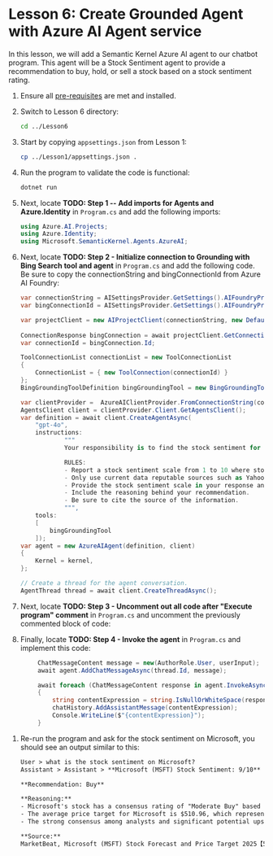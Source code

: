 # Lesson 6: Create Grounded Agent with Azure AI Agent service

In this lesson, we will add a Semantic Kernel Azure AI agent to our chatbot program. This agent will be a Stock Sentiment agent to provide a recommendation to buy, hold, or sell a stock based on a stock sentiment rating.

1. Ensure all [pre-requisites](pre-reqs.md) are met and installed.

1. Switch to Lesson 6 directory:

    ```bash
    cd ../Lesson6
    ```

1. Start by copying `appsettings.json` from Lesson 1:

    ```bash
    cp ../Lesson1/appsettings.json .
    ```

1. Run the program to validate the code is functional:

    ```bash
    dotnet run
    ```

1. Next, locate **TODO: Step 1 -- Add imports for Agents and Azure.Identity** in `Program.cs` and add the following imports:

    ```csharp
    using Azure.AI.Projects;
    using Azure.Identity;
    using Microsoft.SemanticKernel.Agents.AzureAI;
    ```

1. Next, locate **TODO: Step 2 - Initialize connection to Grounding with Bing Search tool and agent** in `Program.cs` and add the following code. Be sure to copy the connectionString and bingConnectionId from Azure AI Foundry:

    ```csharp
    var connectionString = AISettingsProvider.GetSettings().AIFoundryProject.ConnectionString;
    var bingConnectionId = AISettingsProvider.GetSettings().AIFoundryProject.GroundingWithBingConnectionId;

    var projectClient = new AIProjectClient(connectionString, new DefaultAzureCredential());
                
    ConnectionResponse bingConnection = await projectClient.GetConnectionsClient().GetConnectionAsync(bingConnectionId);
    var connectionId = bingConnection.Id;

    ToolConnectionList connectionList = new ToolConnectionList
    {
        ConnectionList = { new ToolConnection(connectionId) }
    };
    BingGroundingToolDefinition bingGroundingTool = new BingGroundingToolDefinition(connectionList);

    var clientProvider =  AzureAIClientProvider.FromConnectionString(connectionString, new AzureCliCredential());
    AgentsClient client = clientProvider.Client.GetAgentsClient();
    var definition = await client.CreateAgentAsync(
        "gpt-4o",
        instructions:
                """
                Your responsibility is to find the stock sentiment for a given Stock.

                RULES:
                - Report a stock sentiment scale from 1 to 10 where stock sentiment is 1 for sell and 10 for buy.
                - Only use current data reputable sources such as Yahoo Finance, MarketWatch, Fidelity and similar.
                - Provide the stock sentiment scale in your response and a recommendation to buy, hold or sell.
                - Include the reasoning behind your recommendation.
                - Be sure to cite the source of the information.
                """,
        tools:
        [
            bingGroundingTool
        ]);
    var agent = new AzureAIAgent(definition, client)
    {
        Kernel = kernel,
    };

    // Create a thread for the agent conversation.
    AgentThread thread = await client.CreateThreadAsync();
    ```

1. Next, locate **TODO: Step 3 - Uncomment out all code after "Execute program" comment** in `Program.cs` and uncomment the previously commented block of code:

1. Finally, locate **TODO: Step 4 - Invoke the agent** in `Program.cs` and implement this code:
```csharp
        ChatMessageContent message = new(AuthorRole.User, userInput);
        await agent.AddChatMessageAsync(thread.Id, message);

        await foreach (ChatMessageContent response in agent.InvokeAsync(thread.Id))
        {
            string contentExpression = string.IsNullOrWhiteSpace(response.Content) ? string.Empty : response.Content;
            chatHistory.AddAssistantMessage(contentExpression);
            Console.WriteLine($"{contentExpression}");
        }
```

1. Re-run the program and ask for the stock sentiment on Microsoft, you should see an output similar to this:

    ```txt
    User > what is the stock sentiment on Microsoft?
    Assistant > Assistant > **Microsoft (MSFT) Stock Sentiment: 9/10**

    **Recommendation: Buy**

    **Reasoning:**
    - Microsoft's stock has a consensus rating of "Moderate Buy" based on ratings from 29 Wall Street analysts. Out of these, 26 analysts have given a "Buy" rating, while only 3 have given a "Hold" rating【5†source】.
    - The average price target for Microsoft is $510.96, which represents a 25.10% upside from the current price of $408.43【5†source】.
    - The strong consensus among analysts and significant potential upside suggest a solid buy opportunity.

    **Source:**
    MarketBeat, Microsoft (MSFT) Stock Forecast and Price Target 2025【5†source】.
    ```
